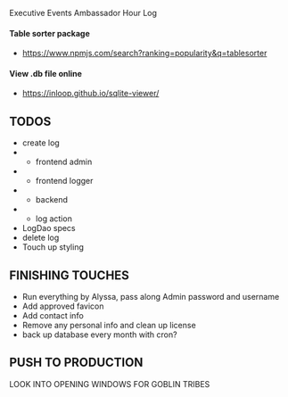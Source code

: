 Executive Events
Ambassador Hour Log

#### Table sorter package

- https://www.npmjs.com/search?ranking=popularity&q=tablesorter

#### View .db file online

- https://inloop.github.io/sqlite-viewer/

## TODOS

- create log
- - frontend admin
- - frontend logger
- - backend
- - log action
- LogDao specs
- delete log
- Touch up styling

## FINISHING TOUCHES

- Run everything by Alyssa, pass along Admin password and username
- Add approved favicon
- Add contact info
- Remove any personal info and clean up license
- back up database every month with cron?

## PUSH TO PRODUCTION

LOOK INTO OPENING WINDOWS FOR GOBLIN TRIBES
